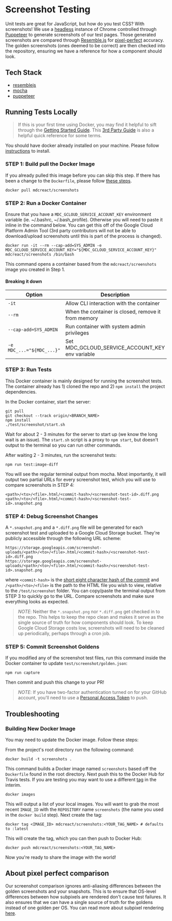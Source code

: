 # Screenshot Testing

Unit tests are great for JavaScript, but how do you test CSS? With screenshots! We use a [headless](https://chromium.googlesource.com/chromium/src/+/lkgr/headless/README.md) instance of Chrome controlled through [Puppeteer](https://github.com/GoogleChrome/puppeteer) to generate screenshots of our test pages. Those generated screenshots are compared through [Resemble.js](https://github.com/HuddleEng/Resemble.js) for [pixel-perfect](#about-pixel-perfect-comparison) accuracy. The golden screenshots (ones deemed to be correct) are then checked into the repository, ensuring we have a reference for how a component should look.

## Tech Stack

- [resemblejs](https://www.npmjs.com/package/resemblejs)
- [mocha](https://github.com/mochajs/mocha)
- [puppeteer](https://github.com/GoogleChrome/puppeteer)

## Running Tests Locally

> If this is your first time using Docker, you may find it helpful to sift through the [Getting Started Guide](https://docs.docker.com/get-started/#images-and-containers). This [3rd Party Guide](http://odewahn.github.io/docker-jumpstart/building-images-with-dockerfiles.html) is also a helpful quick reference for some terms.

You should have docker already installed on your machine. Please follow [instructions](https://docs.docker.com/install/) to install.

### STEP 1: Build pull the Docker Image

If you already pulled this image before you can skip this step. If there has been a change to the `Dockerfile`, please follow [these steps](#building-new-docker-image).

```
docker pull mdcreact/screenshots
```

### STEP 2: Run a Docker Container

Ensure that you have a `MDC_GCLOUD_SERVICE_ACCOUNT_KEY` environment variable (ie. ~/.bashrc, ~/.bash_profile). Otherwise you will need to paste it inline in the command below. You can get this off of the Google Cloud Platform Admin Tool (3rd party contributors will not be able to download/upload screenshots until this is part of the process is changed).

```
docker run -it --rm --cap-add=SYS_ADMIN -e MDC_GCLOUD_SERVICE_ACCOUNT_KEY="${MDC_GCLOUD_SERVICE_ACCOUNT_KEY}" mdcreact/screenshots /bin/bash
```

This command opens a container based from the `mdcreact/screenshots` image you created in Step 1.

#### Breaking it down

Option | Description
--- | ---
`-it` | Allow CLI interaction with the container
`--rm` | When the container is closed, remove it from memory
`--cap-add=SYS_ADMIN` | Run container with system admin privileges
`-e MDC_...="${MDC_...}"` | Set MDC_GCLOUD_SERVICE_ACCOUNT_KEY env variable

### STEP 3: Run Tests

This Docker container is mainly designed for running the screenshot tests. The container already has 1) cloned the repo and 2) `npm install` the project dependencies.

In the Docker container, start the server:

```
git pull
git checkout --track origin/<BRANCH_NAME>
npm install
./test/screenshot/start.sh
```

Wait for about 2 - 3 minutes for the server to start up (we know the long wait is an issue). The `start.sh` script is a proxy to `npm start`, but doesn't output to the terminal so you can run other commands.

After waiting 2 - 3 minutes, run the screenshot tests:

```
npm run test:image-diff
```

You will see the regular terminal output from mocha. Most importantly, it will output two partial URLs for every screenshot test, which you will use to compare screenshots in STEP 4:

```
<path>/<to>/<file>.html/<commit-hash>/<screenshot-test-id>.diff.png
<path>/<to>/<file>.html/<commit-hash>/<screenshot-test-id>.snapshot.png
```

### STEP 4: Debug Screenshot Changes

A `*.snapshot.png` and a `*.diff.png` file will be generated for each screenshot test and uploaded to a Google Cloud Storage bucket. They're publicly accessible through the following URL scheme:

```
https://storage.googleapis.com/screenshot-uploads/<path>/<to>/<file>.html/<commit-hash>/<screenshot-test-id>.diff.png
https://storage.googleapis.com/screenshot-uploads/<path>/<to>/<file>.html/<commit-hash>/<screenshot-test-id>.snapshot.png
```

where `<commit-hash>` is the [short eight character hash of the commit](https://stackoverflow.com/a/5694416) and `/<path>/<to>/<file>` is the path to the HTML file you wish to view, relative to the `/test/screenshot` folder. You can copy/paste the terminal output from STEP 3 to quickly go to the URL. Compare screenshots and make sure everything looks as expected.

> _NOTE_: Neither the `*.snapshot.png` nor `*.diff.png` get checked in to the repo. This helps to keep the repo clean and makes it serve as the single source of truth for how components should look. To keep Google Cloud Storage costs low, screenshots will need to be cleaned up periodically, perhaps through a cron job.

### STEP 5: Commit Screenshot Goldens

If you modified any of the screenshot test files, run this command inside the Docker container to update `test/screenshot/golden.json`:

```
npm run capture
```

Then commit and push this change to your PR!

> _NOTE_: If you have two-factor authentication turned on for your GitHub account, you'll need to use a [Personal Access Token](https://help.github.com/articles/creating-a-personal-access-token-for-the-command-line/) to push.

## Troubleshooting

### Building New Docker Image

You may need to update the Docker image. Follow these steps:

From the project's root directory run the following command:

```
docker build -t screenshots .
```

This command builds a Docker image named `screenshots` based off the `Dockerfile` found in the root directory. Next push this to the Docker Hub for Travis tests. If you are testing you may want to use a different [tag](https://hub.docker.com/r/mdcreact/screenshots/tags/) in the interim.

```
docker images
```

This will output a list of your local images. You will want to grab the most recent `IMAGE_ID` with the `REPOSITORY` name `screenshots` (the name you used in the `docker build` step). Next create the tag:

```
docker tag <IMAGE_ID> mdcreact/screenshots:<YOUR_TAG_NAME> # defaults to :latest
```

This will create the tag, which you can then push to Docker Hub:

```
docker push mdcreact/screenshots:<YOUR_TAG_NAME>
```

Now you're ready to share the image with the world!

## About pixel perfect comparison

Our screenshot comparison ignores anti-aliasing differences between the golden screenshots and your snapshots. This is to ensure that OS-level differences between how subpixels are rendered don't cause test failures. It also ensures that we can have a single source of truth for the goldens instead of one golden per OS. You can read more about subpixel rendering [here](https://en.wikipedia.org/wiki/Subpixel_rendering).
